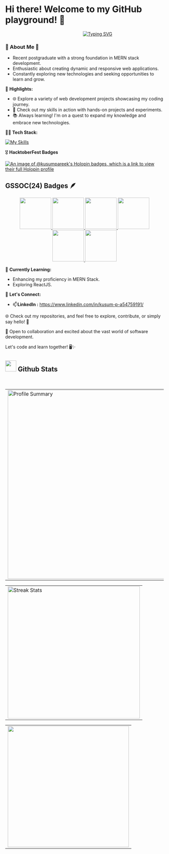 # Hi there! Welcome to my GitHub playground! 👋

<div align="center">
  &nbsp;&nbsp;&nbsp;&nbsp;&nbsp;&nbsp;&nbsp;&nbsp;&nbsp;&nbsp;&nbsp;&nbsp;&nbsp;&nbsp;&nbsp;&nbsp;&nbsp;&nbsp;&nbsp;&nbsp;
  <a href="https://git.io/typing-svg">
    <img src="https://readme-typing-svg.demolab.com?font=Fira+Code&pause=1000&random=true&width=435&lines=I'm+Kusum+Pareek" alt="Typing SVG" />
  </a>
</div>

### 🚀 About Me 👋
- Recent postgraduate with a strong foundation in MERN stack development.
- Enthusiastic about creating dynamic and responsive web applications.
- Constantly exploring new technologies and seeking opportunities to learn and grow.


🌟 **Highlights:**
- 🌐 Explore a variety of web development projects showcasing my coding journey.
- 🔧 Check out my skills in action with hands-on projects and experiments.
- 📚 Always learning! I'm on a quest to expand my knowledge and embrace new technologies.

👨‍💻 **Tech Stack:**

  [![My Skills](https://skillicons.dev/icons?i=js,html,css,bootstrap,express,react,mongodb,mysql,firebase)](https://skillicons.dev)
  
🎖️ **HacktoberFest Badges**

  [![An image of @kusumpareek's Holopin badges, which is a link to view their full Holopin profile](https://holopin.me/kusumpareek)](https://holopin.io/@kusumpareek)

  
## GSSOC(24) Badges 🪶
<div style='display:flex; align-items:center; gap: 10px;' align='center'><a href="https://gssoc.girlscript.tech/leaderboard">
<img src="https://raw.githubusercontent.com/GSSoC24/Postman-Challenge/main/docs/assets/Postman%20White.png" width="100px" height="100px" />
  <img src="https://raw.githubusercontent.com/GSSoC24/Postman-Challenge/main/docs/assets/1.png" width="100px" height="100px" />
  <img src="https://raw.githubusercontent.com/GSSoC24/Postman-Challenge/main/docs/assets/2.png" width="100px" height="100px" />
  <img src="https://raw.githubusercontent.com/GSSoC24/Postman-Challenge/main/docs/assets/3.png" width="100px" height="100px" />
  <img src="https://raw.githubusercontent.com/GSSoC24/Postman-Challenge/main/docs/assets/4.png" width="100px" height="100px" />
  <img src="https://raw.githubusercontent.com/GSSoC24/Postman-Challenge/main/docs/assets/5.png" width="100px" height="100px" />
  </a>
</div>

🌱 **Currently Learning:**
- Enhancing my proficiency in MERN Stack.
- Exploring ReactJS.

🔗 **Let's Connect:**
 - 📫**LinkedIn :** https://www.linkedin.com/in/kusum-p-a54759191/
   
🌐 Check out my repositories, and feel free to explore, contribute, or simply say hello! 🌈

👯 Open to collaboration and excited about the vast world of software development.

Let's code and learn together! 🖥️✨

## <img src="https://media.giphy.com/media/iY8CRBdQXODJSCERIr/giphy.gif" width="35"><b> Github Stats </b>

<br />
<table width="100%" align="center">
<tr>
<td>
  <img width="600em" src="http://github-profile-summary-cards.vercel.app/api/cards/profile-details?username=KusumPareek99&theme=2077" alt="Profile Summary">
</td>
</tr>
</table>

<table width="100%" align="center">
<tr>
<td>
  <img width="420em" src="https://github-readme-streak-stats.herokuapp.com/?user=KusumPareek99&theme=midnight-purple" alt="Streak Stats"/>
</td>
</tr>
</table>
<table width="100%" align="center">
<tr>
<td>
 <img width="385px" src="https://github-readme-stats.anuraghazra1.vercel.app/api/top-langs/?username=KusumPareek99&layout=compact&theme=onedark" />
</td>
</tr>
</table>

<!--

![Kusum's GitHub stats](https://github-readme-stats.vercel.app/api?username=KusumPareek99&show=reviews&show_icons=true&theme=gruvbox)


**KusumPareek99/KusumPareek99** is a ✨ _special_ ✨ repository because its `README.md` (this file) appears on your GitHub profile.

Here are some ideas to get you started:

- 🔭 I’m currently working on ...
- 🌱 I’m currently learning ...
- 👯 I’m looking to collaborate on ...
- 🤔 I’m looking for help with ...
- 💬 Ask me about ...
- 📫 How to reach me: ...
- 😄 Pronouns: ...
- ⚡ Fun fact: ...
-->

